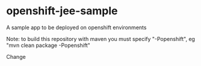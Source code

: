 openshift-jee-sample
====================

A sample app to be deployed on openshift environments

Note: to build this repository with maven you must specify "-Popenshift", eg "mvn clean package -Popenshift"

Change
